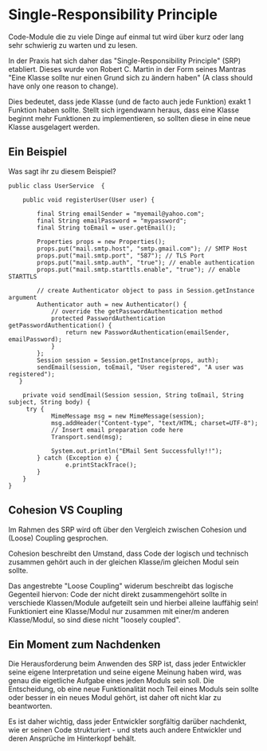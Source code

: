 # Single-Responsibility Principle
Code-Module die zu viele Dinge auf einmal tut wird über kurz oder lang sehr schwierig zu warten und zu lesen.

In der Praxis hat sich daher das "Single-Responsibility Principle" (SRP) etabliert. Dieses wurde von Robert C. Martin in der Form seines Mantras "Eine Klasse sollte nur einen Grund sich zu ändern haben" (A class should have only one reason to change).

Dies bedeutet, dass jede Klasse (und de facto auch jede Funktion) exakt 1 Funktion haben sollte. Stellt sich irgendwann heraus, dass eine Klasse beginnt mehr Funktionen zu implementieren, so sollten diese in eine neue Klasse ausgelagert werden.

## Ein Beispiel

Was sagt ihr zu diesem Beispiel?

``` 
public class UserService  {

    public void registerUser(User user) {

        final String emailSender = "myemail@yahoo.com";
        final String emailPassword = "mypassword";
        final String toEmail = user.getEmail();

        Properties props = new Properties();
        props.put("mail.smtp.host", "smtp.gmail.com"); // SMTP Host
        props.put("mail.smtp.port", "587"); // TLS Port
        props.put("mail.smtp.auth", "true"); // enable authentication
        props.put("mail.smtp.starttls.enable", "true"); // enable STARTTLS

        // create Authenticator object to pass in Session.getInstance argument
        Authenticator auth = new Authenticator() {
            // override the getPasswordAuthentication method
            protected PasswordAuthentication getPasswordAuthentication() {
                return new PasswordAuthentication(emailSender, emailPassword);
            }
        };
        Session session = Session.getInstance(props, auth);
        sendEmail(session, toEmail, "User registered", "A user was registered");
   }

    private void sendEmail(Session session, String toEmail, String subject, String body) {
     try {
            MimeMessage msg = new MimeMessage(session);
            msg.addHeader("Content-type", "text/HTML; charset=UTF-8");
            // Insert email preparation code here
            Transport.send(msg);

            System.out.println("EMail Sent Successfully!!");
        } catch (Exception e) {
                e.printStackTrace();
        }
    }
}
```

## Cohesion VS Coupling
Im Rahmen des SRP wird oft über den Vergleich zwischen Cohesion und (Loose) Coupling gesprochen.

Cohesion beschreibt den Umstand, dass Code der logisch und technisch zusammen gehört auch in der gleichen Klasse/im gleichen Modul sein sollte.

Das angestrebte "Loose Coupling" widerum beschreibt das logische Gegenteil hiervon: Code der nicht direkt zusammengehört sollte in verschiede Klassen/Module aufgeteilt sein und hierbei alleine lauffähig sein! Funktioniert eine Klasse/Modul nur zusammen mit einer/m anderen Klasse/Modul, so sind diese nicht "loosely coupled".

## Ein Moment zum Nachdenken
Die Herausforderung beim Anwenden des SRP ist, dass jeder Entwickler seine eigene Interpretation und seine eigene Meinung haben wird, was genau die eigetliche Aufgabe eines jeden Moduls sein soll. Die Entscheidung, ob eine neue Funktionalität noch Teil eines Moduls sein sollte oder besser in ein neues Modul gehört, ist daher oft nicht klar zu beantworten.

Es ist daher wichtig, dass jeder Entwickler sorgfältig darüber nachdenkt, wie er seinen Code strukturiert - und stets auch andere Entwickler und deren Ansprüche im Hinterkopf behält.
